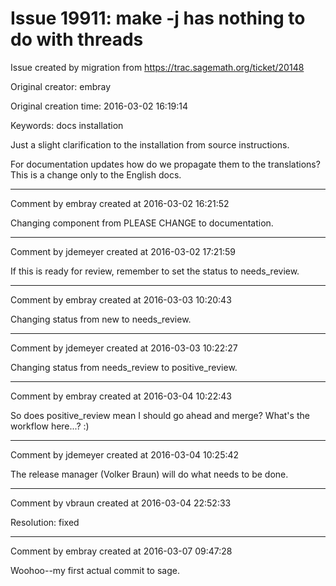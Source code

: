 # Issue 19911: make -j has nothing to do with threads

Issue created by migration from https://trac.sagemath.org/ticket/20148

Original creator: embray

Original creation time: 2016-03-02 16:19:14

Keywords: docs installation

Just a slight clarification to the installation from source instructions.

For documentation updates how do we propagate them to the translations?  This is a change only to the English docs.


---

Comment by embray created at 2016-03-02 16:21:52

Changing component from PLEASE CHANGE to documentation.


---

Comment by jdemeyer created at 2016-03-02 17:21:59

If this is ready for review, remember to set the status to needs_review.


---

Comment by embray created at 2016-03-03 10:20:43

Changing status from new to needs_review.


---

Comment by jdemeyer created at 2016-03-03 10:22:27

Changing status from needs_review to positive_review.


---

Comment by embray created at 2016-03-04 10:22:43

So does positive_review mean I should go ahead and merge? What's the workflow here...? :)


---

Comment by jdemeyer created at 2016-03-04 10:25:42

The release manager (Volker Braun) will do what needs to be done.


---

Comment by vbraun created at 2016-03-04 22:52:33

Resolution: fixed


---

Comment by embray created at 2016-03-07 09:47:28

Woohoo--my first actual commit to sage.
